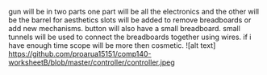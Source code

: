 gun will be in two parts one part will be all the electronics and the other will be the barrel for aesthetics
slots will be added to remove breadboards or add new mechanisms.
button will also have a small breadboard.
small tunnels will be used to connect the breadboards together using wires.
if i have enough time scope will be more then cosmetic.
![alt text] https://github.com/proarua15151/comp140-worksheetB/blob/master/controller/controller.jpeg
